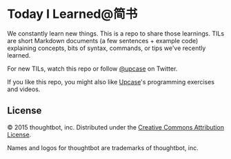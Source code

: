 # Today I Learned@简书

We constantly learn new things. This is a repo to share those learnings.
TILs are short Markdown documents (a few sentences + example code) explaining
concepts, bits of syntax, commands, or tips we've recently learned.

For new TILs, watch this repo or follow [@upcase] on Twitter.

[@upcase]: https://twitter.com/upcase

If you like this repo,
you might also like
[Upcase]'s programming exercises and videos.

[Upcase]: https://upcase.com?utm_source=til

License
-------

© 2015 thoughtbot, inc.
Distributed under the [Creative Commons Attribution License][license].

[license]: http://creativecommons.org/licenses/by/3.0/

Names and logos for thoughtbot are trademarks of thoughtbot, inc.
